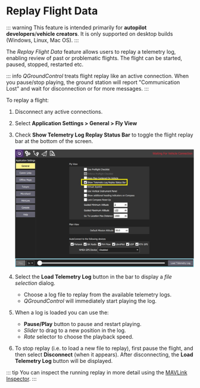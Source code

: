 # Replay Flight Data

::: warning
This feature is intended primarily for **autopilot developers**/**vehicle creators**. It is only supported on desktop builds (Windows, Linux, Mac OS).
:::

The *Replay Flight Data* feature allows users to replay a telemetry log, enabling review of past or problematic flights. The flight can be started, paused, stopped, restarted etc.

::: info
*QGroundControl* treats flight replay like an active connection. When you pause/stop playing, the ground station will report "Communication Lost" and wait for disconnection or for more messages.
:::

To replay a flight:
1. Disconnect any active connections.
1. Select **Application Settings > General > Fly View**
1. Check **Show Telemetry Log Replay Status Bar** to toggle the flight replay bar at the bottom of the screen.

   ![Toggle Flight Replay](../../../assets/fly/flight_replay/flight_replay_toggle.jpg)
1. Select the **Load Telemetry Log** button in the bar to display a *file selection* dialog.
   - Choose a log file to replay from the available telemetry logs.
   - *QGroundControl* will immediately start playing the log.
1. When a log is loaded you can use the:
   - **Pause/Play** button to pause and restart playing.
   - *Slider* to drag to a new position in the log.
   - *Rate* selector to choose the playback speed.
1. To stop replay (i.e. to load a new file to replay), first pause the flight, and then select **Disconnect** (when it appears). After disconnecting, the **Load Telemetry Log** button will be displayed.

::: tip
You can inspect the running replay in more detail using the [MAVLink Inspector](../analyze_view/mavlink_inspector.md).
:::

